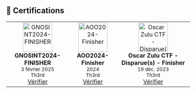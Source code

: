 ## 🏅 Certifications

<table>
  <tr>
    <td align="center">
      <a href="https://api.eu.badgr.io/public/assertions/kNPWHiR7R3Sd_EYtHXggDQ" target="_blank">
        <img src="https://api.eu.badgr.io/public/assertions/kNPWHiR7R3Sd_EYtHXggDQ/image" width="80" alt="GNOSINT2024-FINISHER"/>
      </a>
      <br/>
      <strong>GNOSINT2024-FINISHER</strong>
      <br/>
      <sub>3 février 2025</sub>
      <br/>
      <sub>Th3rd</sub>
      <br/>
      <a href="https://badgecheck.io?url=https%3A%2F%2Fapi.eu.badgr.io%2Fpublic%2Fassertions%2FkNPWHiR7R3Sd_EYtHXggDQ" target="_blank">Vérifier</a>
    </td>
    <td align="center">
      <a href="https://api.eu.badgr.io/public/assertions/zoaGYlZ8T62GLR7HvUpC9A" target="_blank">
        <img src="https://api.eu.badgr.io/public/assertions/zoaGYlZ8T62GLR7HvUpC9A/image" width="80" alt="AOO2024-Finisher"/>
      </a>
      <br/>
      <strong>AOO2024-Finisher</strong>
      <br/>
      <sub>2024</sub>
      <br/>
      <sub>Th3rd</sub>
      <br/>
      <a href="https://badgecheck.io?url=https%3A%2F%2Fapi.eu.badgr.io%2Fpublic%2Fassertions%2FzoaGYlZ8T62GLR7HvUpC9A" target="_blank">Vérifier</a>
    </td>
    <td align="center">
      <a href="https://api.eu.badgr.io/public/assertions/zxG_6TLrSIi1gVP0nk3YDQ" target="_blank">
        <img src="https://api.eu.badgr.io/public/assertions/zxG_6TLrSIi1gVP0nk3YDQ/image" width="80" alt="Oscar Zulu CTF - Disparue(s) - Finisher"/>
      </a>
      <br/>
      <strong>Oscar Zulu CTF - Disparue(s) - Finisher</strong>
      <br/>
      <sub>19 déc. 2023</sub>
      <br/>
      <sub>Th3rd</sub>
      <br/>
      <a href="https://badgecheck.io?url=https%3A%2F%2Fapi.eu.badgr.io%2Fpublic%2Fassertions%2FzxG_6TLrSIi1gVP0nk3YDQ" target="_blank">Vérifier</a>
    </td>
  </tr>
</table>
